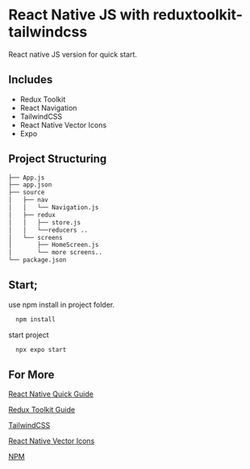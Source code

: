 
# React Native JS with reduxtoolkit-tailwindcss

React native JS version for quick start.




## Includes

- Redux Toolkit
- React Navigation
- TailwindCSS
- React Native Vector Icons
- Expo



  
## Project Structuring

```bash
├── App.js
├── app.json
├── source
│   ├── nav
│   │   └── Navigation.js
│   ├── redux
│   │   ├── store.js
│   │   └──reducers ..
│   └── screens
│       ├── HomeScreen.js
│       └── more screens..
└── package.json
```

  
## Start;

use npm install in project folder.

```bash
  npm install
```

start project

```bash
  npx expo start
```
  
## For More

[React Native Quick Guide](https://www.tutorialspoint.com/react_native/react_native_quick_guide.htm)

[Redux Toolkit Guide](https://www.freecodecamp.org/news/redux-and-redux-toolkit-for-beginners/)

[TailwindCSS](https://nerdcave.com/tailwind-cheat-sheet)

[React Native Vector Icons](https://oblador.github.io/react-native-vector-icons/)

[NPM](https://nodesource.com/blog/an-absolute-beginners-guide-to-using-npm)



  
